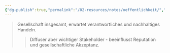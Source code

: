 ```yaml
---
{"dg-publish":true,"permalink":"/02-resources/notes/oeffentlichkeit/","tags":["stakeholder/gesellschaft"],"noteIcon":"","updated":"2025-08-28T17:46:01.000+02:00"}
---
```


>Gesellschaft insgesamt, erwartet verantwortliches und nachhaltiges Handeln.
>>Diffuser aber wichtiger Stakeholder - beeinflusst Reputation und gesellschaftliche Akzeptanz.